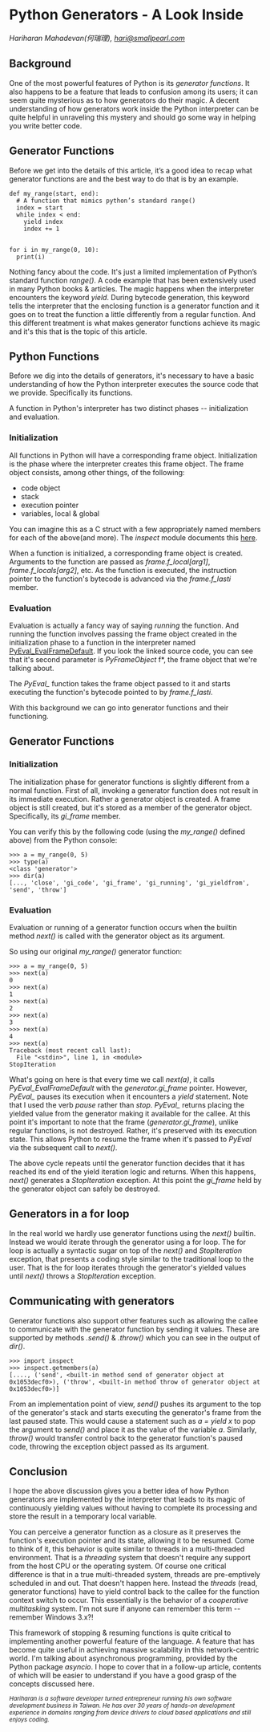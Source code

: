 # Python Generators - A Look Inside
<cite>Hariharan Mahadevan(何瑞理), hari@smallpearl.com</cite>

## Background
One of the most powerful features of Python is its *generator functions*. It also happens to be a feature that leads to confusion among its users; it can seem quite mysterious as to how generators do their magic. A decent understanding of how generators work inside the Python interpreter can be quite helpful in unraveling this mystery and should go some way in helping you write better code.

## Generator Functions
Before we get into the details of this article, it’s a good idea to recap what generator functions are and the best way to do that is by an example.

```
def my_range(start, end):
  # A function that mimics python’s standard range()
  index = start
  while index < end:
    yield index
    index += 1


for i in my_range(0, 10):
  print(i)
```

Nothing fancy about the code. It's just a limited implementation of Python’s standard function *range()*. A code example that has been extensively used in many Python books & articles. The magic happens when the interpreter encounters the keyword *yield*. During bytecode generation, this keyword tells the interpreter that the enclosing function is a generator function and it goes on to treat the function a little differently from a regular function. And this different treatment is what makes generator functions achieve its magic and it's this that is the topic of this article.

## Python Functions
Before we dig into the details of generators, it's necessary to have a basic understanding of how the Python interpreter executes the source code that we provide. Specifically its functions.

A function in Python's interpreter has two distinct phases -- initialization and evaluation.

### Initialization
All functions in Python will have a corresponding frame object. Initialization is the phase where the interpreter creates this frame object. The frame object consists, among other things, of the following:

  - code object
  - stack
  - execution pointer
  - variables, local & global

You can imagine this as a C struct with a few appropriately named members for each of the above(and more). The *inspect* module documents this [here](https://docs.python.org/3/library/inspect.html#types-and-members).

When a function is initialized, a corresponding frame object is created. Arguments to the function are passed as *frame.f_local[arg1]*, *frame.f_locals[arg2]*, etc. As the function is executed, the instruction pointer to the function's bytecode is advanced via the *frame.f_lasti* member.

### Evaluation
Evaluation is actually a fancy way of saying *running* the function. And running the function involves passing the frame object created in the initialization phase to a function in the interpreter named [PyEval_EvalFrameDefault](https://github.com/python/cpython/blob/25104949a5a60ff86c10691e184ce2ecb500159b/Python/ceval.c#L880). If you look the linked source code, you can see that it's second parameter is *PyFrameObject* f*, the frame object that we're talking about.

The *PyEval_* function takes the frame object passed to it and starts executing the function's bytecode pointed to by *frame.f_lasti*.

With this background we can go into generator functions and their functioning.

## Generator Functions

### Initialization
The initialization phase for generator functions is slightly different from a normal function. First of all, invoking a generator function does not result in its immediate execution. Rather a generator object is created. A frame object is still created, but it's stored as a member of the generator object. Specifically, its *gi_frame* member.

You can verify this by the following code (using the *my_range()* defined above) from the Python console:

```
>>> a = my_range(0, 5)
>>> type(a)
<class 'generator'>
>>> dir(a)
[..., 'close', 'gi_code', 'gi_frame', 'gi_running', 'gi_yieldfrom', 'send', 'throw']
```

### Evaluation
Evaluation or running of a generator function occurs when the builtin method *next()* is called with the generator object as its argument.

So using our original *my_range()* generator function:

```
>>> a = my_range(0, 5)
>>> next(a)
0
>>> next(a)
1
>>> next(a)
2
>>> next(a)
3
>>> next(a)
4
>>> next(a)
Traceback (most recent call last):
  File "<stdin>", line 1, in <module>
StopIteration
```

What's going on here is that every time we call *next(a)*, it calls *PyEval_EvalFrameDefault* with the *generator.gi_frame* pointer. However, *PyEval_* pauses its execution when it encounters a *yield* statement. Note that I used the verb *pause* rather than *stop*. *PyEval_* returns placing the yielded value from the generator making it available for the callee. At this point it's important to note that the frame (*generator.gi_frame*), unlike regular functions, is not destroyed. Rather, it's preserved with its execution state. This allows Python to resume the frame when it's passed to *PyEval* via the subsequent call to *next()*.

The above cycle repeats until the generator function decides that it has reached its end of the yield iteration logic and returns. When this happens, *next()* generates a *StopIteration* exception. At this point the *gi_frame* held by the generator object can safely be destroyed.

## Generators in a for loop
In the real world we hardly use generator functions using the *next()* builtin. Instead we would iterate through the generator using a for loop. The for loop is actually a syntactic sugar on top of the *next()* and *StopIteration* exception, that presents a coding style similar to the traditional loop to the user. That is the for loop iterates through the generator's yielded values until *next()* throws a *StopIteration* exception.

## Communicating with generators

Generator functions also support other features such as allowing the callee to communicate with the generator function by sending it values. These are supported by methods *.send()* & *.throw()* which you can see in the output of *dir()*.

```
>>> import inspect
>>> inspect.getmembers(a)
[...., ('send', <built-in method send of generator object at 0x1053decf0>), ('throw', <built-in method throw of generator object at 0x1053decf0>)]
```

From an implementation point of view, *send()* pushes its argument to the top of the generator's stack and starts executing the generator's frame from the last paused state. This would cause a statement such as *a = yield x* to pop the argument to *send()* and place it as the value of the variable *a*. Similarly, *throw()* would transfer control back to the generator function's paused code, throwing the exception object passed as its argument.

## Conclusion
I hope the above discussion gives you a better idea of how Python generators are implemented by the interpreter that leads to its magic of continuously yielding values without having to complete its processing and store the result in a temporary local variable.

You can perceive a generator function as a closure as it preserves the function's execution pointer and its state, allowing it to be resumed. Come to think of it, this behavior is quite similar to threads in a multi-threaded environment. That is a *threading* system that doesn't require any support from the host CPU or the operating system. Of course one critical difference is that in a true multi-threaded system, threads are pre-emptively scheduled in and out. That doesn't happen here. Instead the *threads* (read, generator functions) have to yield control back to the callee for the function context switch to occur. This essentially is the behavior of a *cooperative multitasking* system. I'm not sure if anyone can remember this term -- remember Windows 3.x?!

This framework of stopping & resuming functions is quite critical to implementing another powerful feature of the language. A feature that has become quite useful in achieving massive scalability in this network-centric world. I'm talking about asynchronous programming, provided by the Python package *asyncio*. I hope to cover that in a follow-up article, contents of which will be easier to understand if you have a good grasp of the concepts discussed here.

*<small>Hariharan is a software developer turned entrepreneur running his own software development business in Taiwan. He has over 30 years of hands-on development experience in domains ranging from device drivers to cloud based applications and still enjoys coding.</small>*
